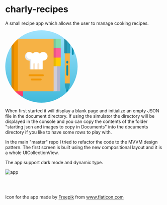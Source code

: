 # charly-recipes

A small recipe app which allows the user to manage cooking recipes.

<p >
  <img style="border-radius: 50%" src="Icon.png" width="230"  title="icon">&nbsp;&nbsp;&nbsp;&nbsp;&nbsp;
</p>

When first started it will display a blank page and initialize an empty JSON file in the document directory.
If using the simulator the directory will be displayed in the console and you can copy the contents of the folder "starting json and images to copy in Documents" into the documents directory if you like to have some rows to play with.

In the main "master" repo I tried to refactor the code to the MVVM design pattern.
The first screen is built using the new compositional layout and it is a whole UICollectionView.

The app support dark mode and dynamic type.

<p >
  <img src="charlyrecipes.gif" width="230"  title="app">&nbsp;&nbsp;&nbsp;&nbsp;&nbsp;
</p>
<br></br>

Icon for the app made by <a href="http://www.freepik.com/" title="Freepik">Freepik</a> from <a href="https://www.flaticon.com/" title="Flaticon"> www.flaticon.com</a>
